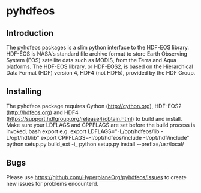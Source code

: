 # pyhdfeos

## Introduction
The pyhdfeos packages is a slim python interface to the HDF-EOS library. HDF-EOS is NASA's standard file 
archive format to store Earth Observing System (EOS) satellite data such as MODIS, from the Terra and Aqua 
platforms. The HDF-EOS library, or HDF-EOS2, is based on the Hierarchical Data Format (HDF) version 4, 
HDF4 (not HDF5), provided by the HDF Group. 

## Installing
The pyhdfeos package requires Cython (http://cython.org), HDF-EOS2 (http://hdfeos.org) and HDF4 
(https://support.hdfgroup.org/release4/obtain.html) to build and install. Make sure your LDFLAGS 
and CPPFLAGS are set before the build process is invoked, bash export e.g. 
export LDFLAGS="-L/opt/hdfeos/lib -L/opt/hdf/lib"
export CPPFLAGS=-I/opt/hdfeos/include -I/opt/hdf/include"
python setup.py build_ext -i_
python setup.py install --prefix=/usr/local/

## Bugs 
Please use https://github.com/HyperplaneOrg/pyhdfeos/issues to create new issues for problems encounterd. 

